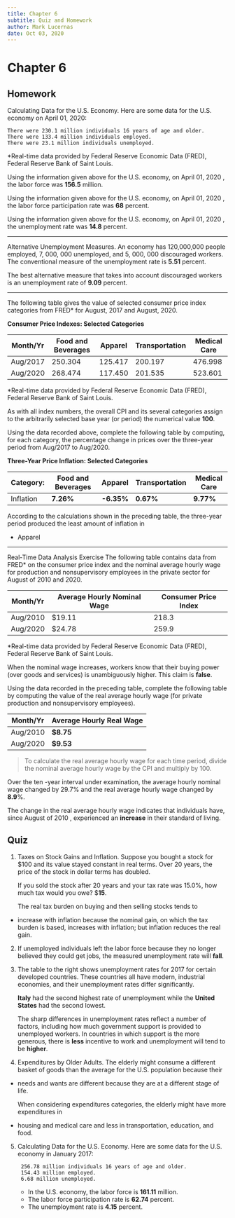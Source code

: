 ```yaml
---
title: Chapter 6
subtitle: Quiz and Homework
author: Mark Lucernas
date: Oct 03, 2020
---
```



# Chapter 6

## Homework

Calculating Data for the U.S. Economy. Here are some data for the U.S. economy
on April 01, 2020:

    There were 230.1 million individuals 16 years of age and older.
    There were 133.4 million individuals employed.
    There were 23.1 million individuals unemployed.

*Real-time data provided by Federal Reserve Economic Data (FRED), Federal
Reserve Bank of Saint Louis.

Using the information given above for the U.S. economy, on April 01, 2020 , the
labor force was **156.5** million.

Using the information given above for the U.S. economy, on April 01, 2020 , the
labor force participation rate was **68** percent.

Using the information given above for the U.S. economy, on April 01, 2020 ,
the unemployment rate was **14.8** percent.

<hr>

Alternative Unemployment Measures. An economy has 120,000,000 people employed,
7, 000, 000 unemployed, and 5, 000, 000 discouraged workers. The conventional
measure of the unemployment rate is **5.51** percent.

The best alternative measure that takes into account discouraged workers is an
unemployment rate of **9.09** percent.

<hr>


The following table gives the value of selected consumer price index categories
from FRED* for August, 2017 and August, 2020.

**Consumer Price Indexes: Selected Categories**

<center>

| Month/Yr | Food and Beverages | Apparel | Transportation | Medical Care |
|----------|--------------------|---------|----------------|--------------|
| Aug/2017 | 250.304            | 125.417 | 200.197        | 476.998      |
| Aug/2020 | 268.474            | 117.450 | 201.535        | 523.601      |

</center>

*Real-time data provided by Federal Reserve Economic Data (FRED), Federal
Reserve Bank of Saint Louis.

As with all index numbers, the overall CPI and its several categories assign to
the arbitrarily selected base year (or period) the numerical value **100**.

Using the data recorded above, complete the following table by computing, for
each category, the percentage change in prices over the three-year period from
Aug/2017 to Aug/2020.

**Three-Year Price Inflation: Selected Categories**

<center>

| Category: | Food and Beverages | Apparel    | Transportation | Medical Care |
|-----------|--------------------|------------|----------------|--------------|
| Inflation | **7.26%**          | **-6.35%** | **0.67%**      | **9.77%**    |

</center>

According to the calculations shown in the preceding table, the three-year
period produced the least amount of inflation in

- Apparel

<hr>

Real-Time Data Analysis Exercise The following table contains data from FRED* on
the consumer price index and the nominal average hourly wage for production and
nonsupervisory employees in the private sector for August of 2010 and 2020.

<center>

| Month/Yr | Average Hourly Nominal Wage | Consumer Price Index |
|----------|-----------------------------|----------------------|
| Aug/2010 | \$19.11                     | 218.3                |
| Aug/2020 | \$24.78                     | 259.9                |

</center>

*Real-time data provided by Federal Reserve Economic Data (FRED), Federal
Reserve Bank of Saint Louis.

When the nominal wage increases, workers know that their buying power (over
goods and services) is unambiguously higher. This claim is **false**.

Using the data recorded in the preceding table, complete the following table by
computing the value of the real average hourly wage (for private production and
nonsupervisory employees).

| Month/Yr | Average Hourly Real Wage |
|----------|--------------------------|
| Aug/2010 | **\$8.75**               |
| Aug/2020 | **\$9.53**               |

> To calculate the real average hourly wage for each time period, divide the
nominal average hourly wage by the CPI and multiply by 100.

Over the ten -year interval under examination, the average hourly nominal wage
changed by 29.7% and the real average hourly wage changed by **8.9**%.

The change in the real average hourly wage indicates that individuals have,
since August of 2010 , experienced an **increase** in their standard of living.


## Quiz

1. Taxes on Stock Gains and Inflation. Suppose you bought a stock for \$100 and
   its value stayed constant in real terms. Over 20 years, the price of the
   stock in dollar terms has doubled.

   If you sold the stock after 20 years and your tax rate was 15.0%, how much
   tax would you owe? \$**15**.

   The real tax burden on buying and then selling stocks tends to

- increase with inflation because the nominal gain, on which the tax burden is
  based, increases with inflation; but inflation reduces the real gain.


2. If unemployed individuals left the labor force because they no longer
   believed they could get jobs, the measured unemployment rate will **fall**.


3. The table to the right shows unemployment rates for 2017 for certain
   developed countries. These countries all have modern, industrial economies,
   and their unemployment rates differ significantly.

   **Italy** had the second highest rate of unemployment while the **United States** had the second lowest.

   The sharp differences in unemployment rates reflect a number of factors,
   including how much government support is provided to unemployed workers. In
   countries in which support is the more generous, there is **less** incentive
   to work and unemployment will tend to be **higher**.


4. Expenditures by Older Adults. The elderly might consume a different basket of
   goods than the average for the U.S. population because their

- needs and wants are different because they are at a different stage of life.

   When considering expenditures categories, the elderly might have more
   expenditures in

- housing and medical care and less in transportation, education, and food.


5. Calculating Data for the U.S. Economy. Here are some data for the U.S.
   economy in January 2017:

        256.78 million individuals 16 years of age and older.
        154.43 million employed.
        6.68 million unemployed.

    - In the U.S. economy, the labor force is **161.11** million.
    - The labor force participation rate is **62.74** percent.
    - The unemployment rate is **4.15** percent.


